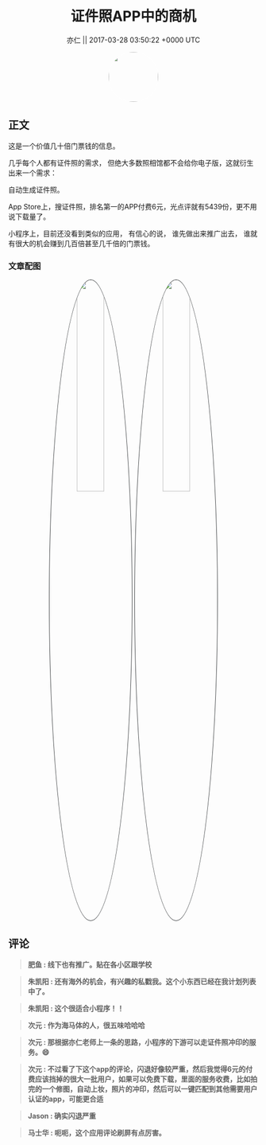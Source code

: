 <h1 align="center">证件照APP中的商机</h1>




<p align="center">
    <a>亦仁 || 2017-03-28 03:50:22 &#43;0000 UTC</a>
</p>

<div align="center">
    <img src="https://images.zsxq.com/Fn3NQqCN8nuGF86yZPXSbEsl0mb3?e=1590940799&amp;token=kIxbL07-8jAj8w1n4s9zv64FuZZNEATmlU_Vm6zD:pfbNc8W3hS0oYG_hyXXh_rHMHuc=" width="100" height="100" style="border:1px solid;border-radius:50%; color:#ffffff"/>
</div>




## 正文

<div>
这是一个价值几十倍门票钱的信息。 

几乎每个人都有证件照的需求， 但绝大多数照相馆都不会给你电子版，这就衍生出来一个需求：

自动生成证件照。 

App Store上，搜证件照，排名第一的APP付费6元，光点评就有5439份，更不用说下载量了。

小程序上，目前还没看到类似的应用， 有信心的说， 谁先做出来推广出去， 谁就有很大的机会赚到几百倍甚至几千倍的门票钱。
</div>

### 文章配图

<div class="image" align="center">

<img src="https://images.zsxq.com/Fg4sqyeLY67G3IJJUhSc_LsHuhiy?imageMogr2/auto-orient/thumbnail/800x/format/jpg/blur/1x0/quality/75&amp;e=1590940799&amp;token=kIxbL07-8jAj8w1n4s9zv64FuZZNEATmlU_Vm6zD:l8G3PqSLWHT2df_jJoD3dNMtgKg=" width="33%" height="33%" style="border:1px solid;border-radius:50%; color:#3c3f41"/>

<img src="https://images.zsxq.com/Fnj1KPKykI5kH19XN7XrkbF2-RbX?imageMogr2/auto-orient/thumbnail/800x/format/jpg/blur/1x0/quality/75&amp;e=1590940799&amp;token=kIxbL07-8jAj8w1n4s9zv64FuZZNEATmlU_Vm6zD:BS9zMh_g-gT7PI-ZeKxdmqEuBlY=" width="33%" height="33%" style="border:1px solid;border-radius:50%; color:#3c3f41"/>

</div>


## 评论

<div align="left">
<div>

<blockquote >
<span> <strong>肥鱼 : 线下也有推广。贴在各小区跟学校 </strong></span>
</blockquote>

<blockquote >
<span> <strong>朱凯阳 : 还有海外的机会，有兴趣的私戳我。这个小东西已经在我计划列表中了。 </strong></span>
</blockquote>

<blockquote >
<span> <strong>朱凯阳 : 这个很适合小程序！！ </strong></span>
</blockquote>

<blockquote >
<span> <strong>次元 : 作为海马体的人，很五味哈哈哈 </strong></span>
</blockquote>

<blockquote >
<span> <strong>次元 : 那根据亦仁老师上一条的思路，小程序的下游可以走证件照冲印的服务。😄 </strong></span>
</blockquote>

<blockquote >
<span> <strong>次元 : 不过看了下这个app的评论，闪退好像较严重，然后我觉得6元的付费应该挡掉的很大一批用户，如果可以免费下载，里面的服务收费，比如拍完的一个修图，自动上妆，照片的冲印，然后可以一键匹配到其他需要用户认证的app，可能更合适 </strong></span>
</blockquote>

<blockquote >
<span> <strong>Jason : 确实闪退严重 </strong></span>
</blockquote>

<blockquote >
<span> <strong>马士华 : 呃呃，这个应用评论刷屏有点厉害。 </strong></span>
</blockquote>

</div>
</div>